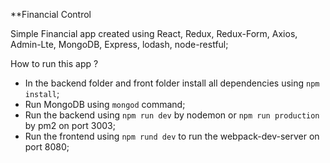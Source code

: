 **Financial Control

Simple Financial app created using React, Redux, Redux-Form, Axios, Admin-Lte, MongoDB, Express, lodash, node-restful; 

How to run this app ?

* In the backend folder and front folder install all dependencies using `npm install`;
* Run MongoDB using `mongod` command;
* Run the backend using `npm run dev` by nodemon or `npm run production` by pm2 on port 3003;
* Run the frontend using `npm rund dev` to run the webpack-dev-server on port 8080;
